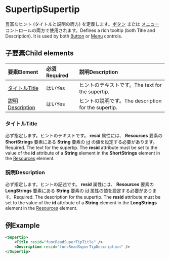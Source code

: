 # <a name="supertip"></a><span data-ttu-id="fd50b-101">Supertip</span><span class="sxs-lookup"><span data-stu-id="fd50b-101">Supertip</span></span>

<span data-ttu-id="fd50b-p101">豊富なヒント (タイトルと説明の両方) を定義します。[ボタン](control.md#button-control) または [メニュー](control.md#menu-dropdown-button-controls) コントロールの両方で使用されます。</span><span class="sxs-lookup"><span data-stu-id="fd50b-p101">Defines a rich tooltip (both Title and Description). It is used by both [Button](control.md#button-control) or [Menu](control.md#menu-dropdown-button-controls)  controls.</span></span>

## <a name="child-elements"></a><span data-ttu-id="fd50b-104">子要素</span><span class="sxs-lookup"><span data-stu-id="fd50b-104">Child elements</span></span>

|  <span data-ttu-id="fd50b-105">要素</span><span class="sxs-lookup"><span data-stu-id="fd50b-105">Element</span></span> |  <span data-ttu-id="fd50b-106">必須</span><span class="sxs-lookup"><span data-stu-id="fd50b-106">Required</span></span>  |  <span data-ttu-id="fd50b-107">説明</span><span class="sxs-lookup"><span data-stu-id="fd50b-107">Description</span></span>  |
|:-----|:-----|:-----|
|  [<span data-ttu-id="fd50b-108">タイトル</span><span class="sxs-lookup"><span data-stu-id="fd50b-108">Title</span></span>](#title)        | <span data-ttu-id="fd50b-109">はい</span><span class="sxs-lookup"><span data-stu-id="fd50b-109">Yes</span></span> |   <span data-ttu-id="fd50b-110">ヒントのテキストです。</span><span class="sxs-lookup"><span data-stu-id="fd50b-110">The text for the supertip.</span></span>         |
|  [<span data-ttu-id="fd50b-111">説明</span><span class="sxs-lookup"><span data-stu-id="fd50b-111">Description</span></span>](#description)  | <span data-ttu-id="fd50b-112">はい</span><span class="sxs-lookup"><span data-stu-id="fd50b-112">Yes</span></span> |  <span data-ttu-id="fd50b-113">ヒントの説明です。</span><span class="sxs-lookup"><span data-stu-id="fd50b-113">The description for the supertip.</span></span>    |

### <a name="title"></a><span data-ttu-id="fd50b-114">タイトル</span><span class="sxs-lookup"><span data-stu-id="fd50b-114">Title</span></span>

<span data-ttu-id="fd50b-p102">必ず指定します。ヒントのテキストです。 **resid** 属性には、 **Resources** 要素の **ShortStrings** 要素にある **String** 要素の [id](resources.md) の値を設定する必要があります。</span><span class="sxs-lookup"><span data-stu-id="fd50b-p102">Required. The text for the supertip. The  **resid** attribute must be set to the value of the **id** attribute of a **String** element in the **ShortStrings** element in the [Resources](resources.md) element.</span></span>

### <a name="description"></a><span data-ttu-id="fd50b-118">説明</span><span class="sxs-lookup"><span data-stu-id="fd50b-118">Description</span></span>

<span data-ttu-id="fd50b-p103">必ず指定します。ヒントの記述です。 **resid** 属性には、 **Resources** 要素の **LongStrings** 要素にある **String** 要素の [id](resources.md) 属性の値を設定する必要があります。</span><span class="sxs-lookup"><span data-stu-id="fd50b-p103">Required. The description for the supertip. The  **resid** attribute must be set to the value of the **id** attribute of a **String** element in the **LongStrings** element in the [Resources](resources.md) element.</span></span>

## <a name="example"></a><span data-ttu-id="fd50b-122">例</span><span class="sxs-lookup"><span data-stu-id="fd50b-122">Example</span></span>

```xml
<Supertip>
    <Title resid="funcReadSuperTipTitle" />
    <Description resid="funcReadSuperTipDescription" />
</Supertip>
```
